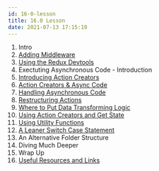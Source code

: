 ```yaml
---
id: 16-0-lesson
title: 16.0 Lesson
date: 2021-07-13 17:15:19
---
```


1. Intro
2. [Adding Middleware](16-02-adding-middleware)
3. [Using the Redux Devtools](16-03-using-redux-devtools)
4. Exectuting Asynchronous Code - Introduction
5. [Introducing Action Creators](16-05-Introducing-action-creators)
6. [Action Creators & Async Code](16-06-action-creators-and-async-code)
7. [Handling Asynchronous Code](16-07-handling-asynchronous-code)
8. [Restructuring Actions](16-08-restructuring-actions)
9. [Where to Put Data Transforming Logic](16-09-where-to-put-data-transforming-logic)
10. [Using Action Creators and Get State](16-10-using-action-creators-and-get-state)
11. [Using Utility Functions](16-11-using-utility-functions)
12. [A Leaner Switch Case Statement](16-12-linear-switch-case-statement)
13. An Alternative Folder Structure
14. Diving Much Deeper
15. Wrap Up
16. [Useful Resources and Links](16-16-useful-resources-and-links)
